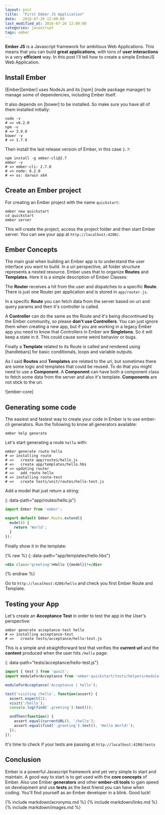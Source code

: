 ```yaml
---
layout: post
title:  "First Ember JS Application"
date:   2016-07-26 12:00:00
last_modified_at: 2016-07-26 12:00:00
categories: javascript
tags: ember
---
```


**Ember JS** is a Javascript framework for ambitious Web Applications. This means that you can build **great applications**, with tons of **user interactions** in a very **efficient** way. In this post I'll tell how to create a simple EmberJS Web Application.

## Install Ember

[Ember][ember] uses NodeJs and its [npm] (node package manager) to manage some of dependencies, including Ember itself.

It also depends on [bower] to be installed. So make sure you have all of them installed initially:

```shell
node -v
# => v6.2.0
npm -v
# => 3.9.0
bower -v
# => 1.7.9
```

Then install the last release version of Ember, in this case `2.7`:

```shell
npm install -g ember-cli@2.7
ember -v
# => ember-cli: 2.7.0
# => node: 6.2.0
# => os: darwin x64
```

## Create an Ember project

For creating an Ember project with the name `quickstart`:

```shell
ember new quickstart
cd quickstart
ember server
```

This will create the project, access the project folder and then start Ember server. You can see your app at `http://localhost:4200/`.

## Ember Concepts

The main goal when building an Ember app is to understand the user interface you want to build. In a uri perspective, all folder structure represents a nested resource. Ember uses that to organize **Routes** and **Templates**. Here it is a simple description of Ember Classes:

The **Router** receives a hit from the user and dispatches to a specific **Route**. There is just one Router per application and is stored in `app/router.js`.

In a specific **Route** you can fetch data from the server based on uri and query params and then it's controller is called.

A **Controller** can do the same as the Route and it's being discontinued by the Ember community, so please **don't use Controllers**. You can just ignore them when creating a new app, but if you are working in a legacy Ember app you need to know that Controllers in Ember are **Singletons**. So it will keep a state in it. This could cause some weird behavior or bugs.

Finally a **Template** related to its Route is called and rendered using [handlebars] for basic conditionals, loops and variable outputs.

As I said **Routes** and **Templates** are related to the uri, but sometimes there are some logic and templates that could be reused. To do that you might need to use a **Component**. A **Component** can have both a component class to fetch some data from the server and also it's template. **Components** are not stick to the uri.

![ember-core]

## Generating some code

The easiest and fastest way to create your code in Ember is to use ember-cli generators. Run the following to know all generators available:

```shell
ember help generate
```

Let's start generating a route `hello` with:

```shell
ember generate route hello
# => installing route
# =>   create app/routes/hello.js
# =>   create app/templates/hello.hbs
# => updating router
# =>   add route hello
# => installing route-test
# =>   create tests/unit/routes/hello-test.js
```

Add a model that just return a string:

{: data-path="app/routes/hello.js"}
```javascript
import Ember from 'ember';

export default Ember.Route.extend({
  model() {
    return 'World';
  }
});
```

Finally show it in the template:

{% raw %}
{: data-path="app/templates/hello.hbs"}
```handlebars
<div class="greeting">Hello {{model}}!</div>
```
{% endraw %}

Go to `http://localhost:4200/hello` and check you first Ember Route and Template.

## Testing your App

Let's create an **Acceptance Test** in order to test the app in the User's perspective:

```shell
ember generate acceptance-test hello
# => installing acceptance-test
# =>   create tests/acceptance/hello-test.js
```

This is a simple and straightforward test that verifies the **current url** and the **content** produced when the user hits `/hello` page:

{: data-path="tests/acceptance/hello-test.js"}
```javascript
import { test } from 'qunit';
import moduleForAcceptance from 'ember-quickstart/tests/helpers/module-for-acceptance';

moduleForAcceptance('Acceptance | hello');

test('visiting /hello', function(assert) {
  assert.expect(2);
  visit('/hello');
  console.log(find('.greeting').text());

  andThen(function() {
    assert.equal(currentURL(), '/hello');
    assert.equal(find('.greeting').text(), 'Hello World!');
  });
});
```

It's time to check if your tests are passing at `http://localhost:4200/tests`

## Conclusion

Ember is a powerful Javascript framework and yet very simple to start and maintain. A good way to start is to get used with the **core concepts** of Ember. Also use Ember **generators** and other **ember-cli tools** to gain speed on development and use **tests** as the best friend you can have when coding. You'll find yourself as an Ember developer in a blink. Good luck!

{% include markdown/acronyms.md %}
{% include markdown/links.md %}
{% include markdown/images.md %}
